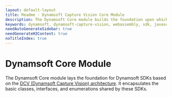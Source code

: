 ```yaml
---
layout: default-layout
title: Readme - Dynamsoft Capture Vision Core Module
description: The Dynamsoft Core module builds the foundation upon which Dynamsoft SDKs implement their functionality. 
keywords: dynamsoft, dynamsoft-capture-vision, webassembly, sdk, javascript, typescript, core, imagesourceadapter, intermediateresult
needAutoGenerateSidebar: true
needGenerateH3Content: true
noTitleIndex: true
---
```


# Dynamsoft Core Module

The Dynamsoft Core module lays the foundation for Dynamsoft SDKs based on the [DCV (Dynamsoft Capture Vision) architecture](https://www.dynamsoft.com/capture-vision/docs/web/programming/javascript/). It encapsulates the basic classes, interfaces, and enumerations shared by these SDKs.
